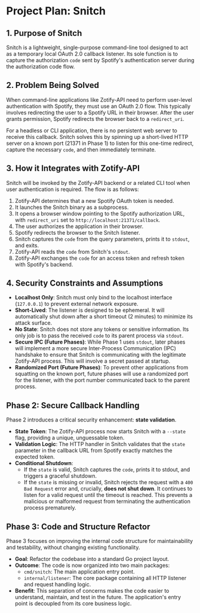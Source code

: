 # Project Plan: Snitch

## 1. Purpose of Snitch

Snitch is a lightweight, single-purpose command-line tool designed to act as a temporary local OAuth 2.0 callback listener. Its sole function is to capture the authorization `code` sent by Spotify's authentication server during the authorization code flow.

## 2. Problem Being Solved

When command-line applications like Zotify-API need to perform user-level authentication with Spotify, they must use an OAuth 2.0 flow. This typically involves redirecting the user to a Spotify URL in their browser. After the user grants permission, Spotify redirects the browser back to a `redirect_uri`.

For a headless or CLI application, there is no persistent web server to receive this callback. Snitch solves this by spinning up a short-lived HTTP server on a known port (21371 in Phase 1) to listen for this one-time redirect, capture the necessary `code`, and then immediately terminate.

## 3. How it Integrates with Zotify-API

Snitch will be invoked by the Zotify-API backend or a related CLI tool when user authentication is required. The flow is as follows:

1.  Zotify-API determines that a new Spotify OAuth token is needed.
2.  It launches the Snitch binary as a subprocess.
3.  It opens a browser window pointing to the Spotify authorization URL, with `redirect_uri` set to `http://localhost:21371/callback`.
4.  The user authorizes the application in their browser.
5.  Spotify redirects the browser to the Snitch listener.
6.  Snitch captures the `code` from the query parameters, prints it to `stdout`, and exits.
7.  Zotify-API reads the `code` from Snitch's `stdout`.
8.  Zotify-API exchanges the `code` for an access token and refresh token with Spotify's backend.

## 4. Security Constraints and Assumptions

- **Localhost Only**: Snitch must only bind to the localhost interface (`127.0.0.1`) to prevent external network exposure.
- **Short-Lived**: The listener is designed to be ephemeral. It will automatically shut down after a short timeout (2 minutes) to minimize its attack surface.
- **No State**: Snitch does not store any tokens or sensitive information. Its only job is to pass the received `code` to its parent process via `stdout`.
- **Secure IPC (Future Phases)**: While Phase 1 uses `stdout`, later phases will implement a more secure Inter-Process Communication (IPC) handshake to ensure that Snitch is communicating with the legitimate Zotify-API process. This will involve a secret passed at startup.
- **Randomized Port (Future Phases)**: To prevent other applications from squatting on the known port, future phases will use a randomized port for the listener, with the port number communicated back to the parent process.

## Phase 2: Secure Callback Handling

Phase 2 introduces a critical security enhancement: **state validation**.

- **State Token**: The Zotify-API process now starts Snitch with a `--state` flag, providing a unique, unguessable token.
- **Validation Logic**: The HTTP handler in Snitch validates that the `state` parameter in the callback URL from Spotify exactly matches the expected token.
- **Conditional Shutdown**:
    - If the `state` is valid, Snitch captures the `code`, prints it to stdout, and triggers a graceful shutdown.
    - If the `state` is missing or invalid, Snitch rejects the request with a `400 Bad Request` error and, crucially, **does not shut down**. It continues to listen for a valid request until the timeout is reached. This prevents a malicious or malformed request from terminating the authentication process prematurely.

## Phase 3: Code and Structure Refactor

Phase 3 focuses on improving the internal code structure for maintainability and testability, without changing existing functionality.

- **Goal**: Refactor the codebase into a standard Go project layout.
- **Outcome**: The code is now organized into two main packages:
    - `cmd/snitch`: The main application entry point.
    - `internal/listener`: The core package containing all HTTP listener and request handling logic.
- **Benefit**: This separation of concerns makes the code easier to understand, maintain, and test in the future. The application's entry point is decoupled from its core business logic.
